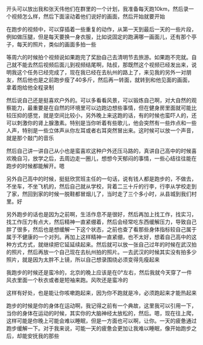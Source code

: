 
开头可以放出我和张天伟他们在群里的一个计划，我准备每天跑10km，然后录一个视频怎么样，然后下面滚动着他们说好的画面，然后开始就要开始


在跑步的视频中，可以穿插着一些重复的动作，从第一天到最后一天的一些片段，例如做压腿，但是每天要换一身衣服，比如说固定的跑满哪一画面儿，还有那个亭子，每天的照片，类似的画面多拍一些


等周六的时候拍个视频说如果跑完了奖励自己去清明节去旅游。如果跑不完就。自己就不能去然后视频后面儿到视频结尾啊，陆叔，那既然这个视频已经发出来，说明我这个任务已经完成了，现在我已经在去杭州的路上了，来见我的另外一对朋友，然后他也是之前跑步瘦了40多斤，然后再一转面，就转到和他见面的画面，拿着炮给他全程录制

然后说自己还是挺喜欢户外的。可以多看看风景，可以锻炼自己啊，对大自然的观察能力，最重要是在自然的环境里可以边跑边想些事情，但在健身房里面就可能比较压抑的感觉，就是空间比较小，另外晚上来这跑的话，有的时候也蛮吓人的，还可以刺激你的肾上腺激素。特别是当你听着有些歌儿，他会突然有一些炸点和一些人声，特别是一些立体声从你左耳或者右耳突然冒出来。这时候可以放一个声音，就是那个敲门的音乐


然后自己讲一讲自己从小也是蛮喜欢这种户外还压马路的，真讲自己高中的时候喜欢晚自习，放学之后，去周边走一圈儿，想想今天郁闷的事情，一些心结往往能在跑步的时候都能解开。嗯


另外自己高中的时候，挺挺欣赏班主任的一句话，说有钱人都是跑步的，不做去，不坐车，不坐飞机的，然后自己就从学校，背着二三十斤的行李，行李从学校走到了家，然回到家的时候一脱鞋都冒烟儿了，当时走了三个多小时，从县城到我们村里。好

另外跑步的话也是因为之前啊，生活作息不是很好，然后再加上找工作，找实习，找工作压力有点大，然后精神一直紧绷着，然后会经常吃东西缓解压力，导致自己胖了很多，然后也是想缓解一下这个状态，之前也查了看那些身体指标较自己属于属于不健康的一个对列。再加上这样精神一直紧绷，也不太好，想着自己高中的这种方式方式，就继续把它延延续起来。然后就可以放一张自己过年的时候在武汉拍的照片，然后再放一个自己现在去杭州拍的照片。一去武汉的时候其实没有拍多少照片，就是因为太胖不上镜，所以自己想录围绕必须变得先瘦起来

我跑步的时候还是蛮冷的，北京的晚上应该是在0°左右，然后我就今天穿了一件风衣里面一个秋衣或者是短袖来跑。风吹还是蛮冷的

这样有好处，也是能让你咳嗽跑起来，因为你不跑就是冷，必须跑起来才能热起来


跑步的时候是你的身体在运动啊，我记得之前有一个典故，这里我可以引用一下，当你的身体在运动的时候，其实你的大脑神经太放松的，然后。嗯，现在往上爬，这样可能是你晚上可能会难以睡眠，但是一方面也可以啊，让你。一天的疲惫通过跑步缓解一下。对于我来说，可能一天的疲惫会更加让我难以睡眠，像开始跑步之后，却能安抚我的那些
